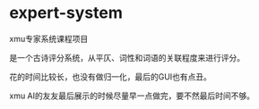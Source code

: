 # expert-system
xmu专家系统课程项目

是一个古诗评分系统，从平仄、词性和词语的关联程度来进行评分。

花的时间比较长，也没有做归一化，最后的GUI也有点丑。

xmu AI的友友最后展示的时候尽量早一点做完，要不然最后时间不够。
